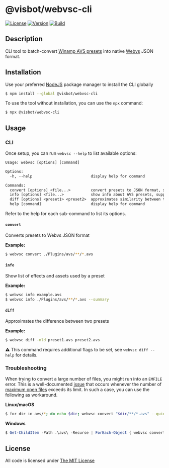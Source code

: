 # @visbot/webvsc-cli

[![License](https://img.shields.io/github/license/visbot/webvsc-cli?color=blue&style=for-the-badge)](https://github.com/visbot/webvsc-cli/blob/main/LICENSE)
[![Version](https://img.shields.io/npm/v/@visbot/webvsc-cli?style=for-the-badge)](https://www.npmjs.org/package/@visbot/webvsc-cli)
[![Build](https://img.shields.io/github/actions/workflow/status/visbot/webvsc-cli/default.yml?style=for-the-badge)](https://github.com/visbot/webvsc-cli/actions)

## Description

CLI tool to batch-convert [Winamp AVS presets](https://www.wikiwand.com/en/Advanced_Visualization_Studio) into native [Webvs](https://github.com/azeem/webvs) JSON format.

## Installation

Use your preferred [NodeJS](https://nodejs.org) package manager to install the CLI globally

```sh
$ npm install --global @visbot/webvsc-cli
```

To use the tool without installation, you can use the `npx` command:

```sh
$ npx @visbot/webvsc-cli
```

## Usage

### CLI

Once setup, you can run `webvsc --help` to list available options:

```txt
Usage: webvsc [options] [command]

Options:
  -h, --help                          display help for command

Commands:
  convert [options] <file...>         convert presets to JSON format, supports glob patterns
  info [options] <file...>            show info about AVS presets, supports glob patterns
  diff [options] <preset1> <preset2>  approximates similarity between two AVS presets
  help [command]                      display help for command
```

Refer to the help for each sub-command to list its options.

#### `convert`

Converts presets to Webvs JSON format

**Example:**

```sh
$ webvsc convert ./Plugins/avs/**/*.avs
```

#### `info`

Show list of effects and assets used by a preset

**Example:**

```sh
$ webvsc info example.avs
$ webvsc info ./Plugins/avs/**/*.avs --summary
```

#### `diff`

Approximates the difference between two presets

**Example:**

```sh
$ webvsc diff -mld preset1.avs preset2.avs
```

:warning: This command requires additional flags to be set, see `webvsc diff --help` for details.

### Troubleshooting

When trying to convert a large number of files, you might run into an `EMFILE` error. This is a well-documented [issue](https://github.com/nodejs/node/issues/1941) that occurs whenever the number of [maximum open files](http://blog.izs.me/post/56827866110/wtf-is-emfile-and-why-does-it-happen-to-me) exceeds its limit. In such a case, you can use the following as workaround.

**Linux/macOS**

```sh
$ for dir in avs/*; do echo $dir; webvsc convert "$dir/**/*.avs" --quiet; done
```

**Windows**

```powershell
$ Get-ChildItem -Path .\avs\ -Recurse | ForEach-Object { webvsc convert $_.FullName --quiet }
```

## License

All code is licensed under [The MIT License](http://opensource.org/licenses/MIT)

